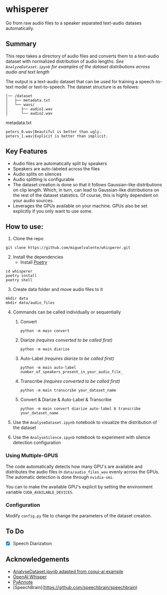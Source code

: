 
# whisperer

Go from raw audio files to a speaker separated text-audio datases automatically.

## Summary

This repo takes a directory of audio files and converts them to a text-audio dataset with normalized distribution of audio lengths. *See ```AnalyzeDataset.ipynb``` for examples of the dataset distributions across audio and text length*

The output is a text-audio dataset that can be used for training a speech-to-text model or text-to-speech.
The dataset structure is as follows:
```
│── /dataset
│   ├── metadata.txt
│   └── wavs/
│      ├── audio1.wav
│      └── audio2.wav
```

metadata.txt
```
peters_0.wav|Beautiful is better than ugly.
peters_1.wav|Explicit is better than implicit.

```



## Key Features

* Audio files are automatically split by speakers
* Speakers are auto-labeled across the files
* Audio splits on silences
* Audio splitting is configurable
* The dataset creation is done so that it follows Gaussian-like distributions on clip length. Which, in turn, can lead to Gaussian-like distributions on the rest of the dataset statistics. Of course, this is highly dependent on your audio sources.
* Leverages the GPUs available on your machine. GPUs also be set explicitly if you only want to use some.



## How to use:

1. Clone the repo
```
git clone https://github.com/miguelvalente/whisperer.git
```
2. Install the dependencies
      - Install [Poetry](https://python-poetry.org/docs/)
```
cd whisperer
poetry install
poetry shell
```

3. Create data folder and move audio files to it
```
mkdir data
mkdir data/audio_files
```
4. Commands can be called individually or sequentially
   1. Convert
      ```
      python -m main convert
      ```
   2. Diarize *(requires converted to be called first)*
      ```
      python -m main diarize
      ```
   3. Auto-Label *(requires diarize to be called first)*
      ```
      python -m main auto-label number_of_speakers_present_in_your_audio_file_
      ```
   4. Transcribe *(requires converted to be called first)*
      ```
      python -m main transcribe your_dataset_name
      ```
   5. Convert & Diarize & Auto-Label & Transcribe
      ```
      python -m main convert diarize auto-label 6 transcribe your_dataset_name
      ```

5. Use the ```AnalyseDataset.ipynb``` notebook to visualize the distribution of the dataset
6. Use the ```AnalyseSilence.ipynb``` notebook to experiment with silence detection configuration

### Using Multiple-GPUS

The code automatically detects how many GPU's are available and distributes the audio files in ```data/audio_files_wav``` evenly across the GPUs.
The automatic detection is done through ```nvidia-smi```.

You can to make the available GPU's explicit by setting the environment variable ```CUDA_AVAILABLE_DEVICES```.

### Configuration

Modify `config.py` file to change the parameters of the dataset creation.

## To Do

- [x] Speech Diarization


## Acknowledgements


 - [AnalyseDataset.ipynb adapted from coqui-ai example](https://github.com/coqui-ai)
 - [OpenAI Whisper](https://github.com/openai/whisper)
 - [PyAnnote](https://github.com/pyannote/pyannote-audio)
 - [SpeechBrain[(https://github.com/speechbrain/speechbrain)
